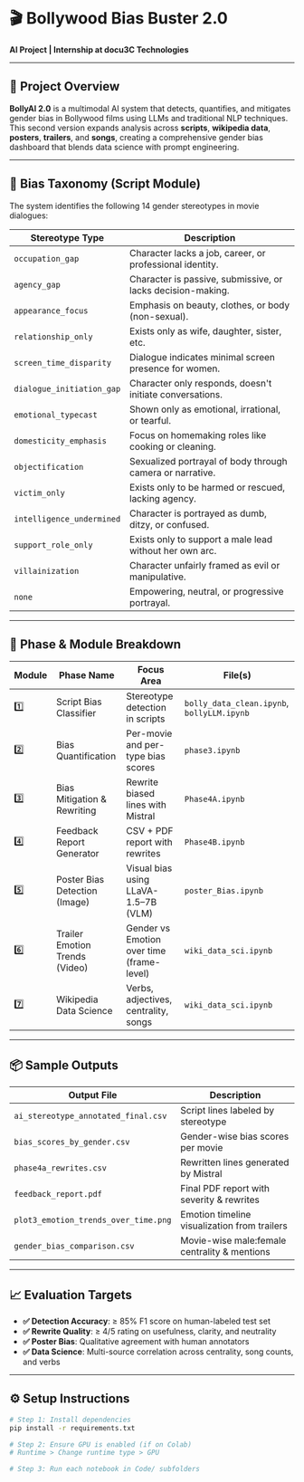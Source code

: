 # 🎬 Bollywood Bias Buster 2.0  
**AI Project | Internship at docu3C Technologies**

---

## 🚀 Project Overview

**BollyAI 2.0** is a multimodal AI system that detects, quantifies, and mitigates gender bias in Bollywood films using LLMs and traditional NLP techniques. This second version expands analysis across **scripts**, **wikipedia data**, **posters**, **trailers**, and **songs**, creating a comprehensive gender bias dashboard that blends data science with prompt engineering.

---

## 🧠 Bias Taxonomy (Script Module)

The system identifies the following 14 gender stereotypes in movie dialogues:

| Stereotype Type          | Description                                                                 |
|--------------------------|-----------------------------------------------------------------------------|
| `occupation_gap`         | Character lacks a job, career, or professional identity.                    |
| `agency_gap`             | Character is passive, submissive, or lacks decision-making.                 |
| `appearance_focus`       | Emphasis on beauty, clothes, or body (non-sexual).                          |
| `relationship_only`      | Exists only as wife, daughter, sister, etc.                                 |
| `screen_time_disparity`  | Dialogue indicates minimal screen presence for women.                       |
| `dialogue_initiation_gap`| Character only responds, doesn't initiate conversations.                    |
| `emotional_typecast`     | Shown only as emotional, irrational, or tearful.                            |
| `domesticity_emphasis`   | Focus on homemaking roles like cooking or cleaning.                         |
| `objectification`        | Sexualized portrayal of body through camera or narrative.                   |
| `victim_only`            | Exists only to be harmed or rescued, lacking agency.                        |
| `intelligence_undermined`| Character is portrayed as dumb, ditzy, or confused.                         |
| `support_role_only`      | Exists only to support a male lead without her own arc.                     |
| `villainization`         | Character unfairly framed as evil or manipulative.                          |
| `none`                   | Empowering, neutral, or progressive portrayal.                              |

---

## 🧪 Phase & Module Breakdown

| Module | Phase Name                        | Focus Area                                 | File(s)                                  |
|--------|----------------------------------|---------------------------------------------|-------------------------------------------|
| 1️⃣     | Script Bias Classifier           | Stereotype detection in scripts             | `bolly_data_clean.ipynb`, `bollyLLM.ipynb` |
| 2️⃣     | Bias Quantification              | Per-movie and per-type bias scores          | `phase3.ipynb`                            |
| 3️⃣     | Bias Mitigation & Rewriting     | Rewrite biased lines with Mistral           | `Phase4A.ipynb`                           |
| 4️⃣     | Feedback Report Generator        | CSV + PDF report with rewrites              | `Phase4B.ipynb`                           |
| 5️⃣     | Poster Bias Detection (Image)    | Visual bias using LLaVA-1.5–7B (VLM)        | `poster_Bias.ipynb`                       |
| 6️⃣     | Trailer Emotion Trends (Video)   | Gender vs Emotion over time (frame-level)   | `wiki_data_sci.ipynb`                     |
| 7️⃣     | Wikipedia Data Science           | Verbs, adjectives, centrality, songs        | `wiki_data_sci.ipynb`                     |

---

## 📦 Sample Outputs

| Output File                           | Description                                      |
|--------------------------------------|--------------------------------------------------|
| `ai_stereotype_annotated_final.csv`  | Script lines labeled by stereotype               |
| `bias_scores_by_gender.csv`          | Gender-wise bias scores per movie                |
| `phase4a_rewrites.csv`               | Rewritten lines generated by Mistral             |
| `feedback_report.pdf`                | Final PDF report with severity & rewrites        |
| `plot3_emotion_trends_over_time.png`| Emotion timeline visualization from trailers     |
| `gender_bias_comparison.csv`         | Movie-wise male:female centrality & mentions     |

---

## 📈 Evaluation Targets

- **✅ Detection Accuracy**: ≥ 85% F1 score on human-labeled test set  
- **✅ Rewrite Quality**: ≥ 4/5 rating on usefulness, clarity, and neutrality  
- **✅ Poster Bias**: Qualitative agreement with human annotators  
- **✅ Data Science**: Multi-source correlation across centrality, song counts, and verbs

---

## ⚙️ Setup Instructions

```bash
# Step 1: Install dependencies
pip install -r requirements.txt

# Step 2: Ensure GPU is enabled (if on Colab)
# Runtime > Change runtime type > GPU

# Step 3: Run each notebook in Code/ subfolders
